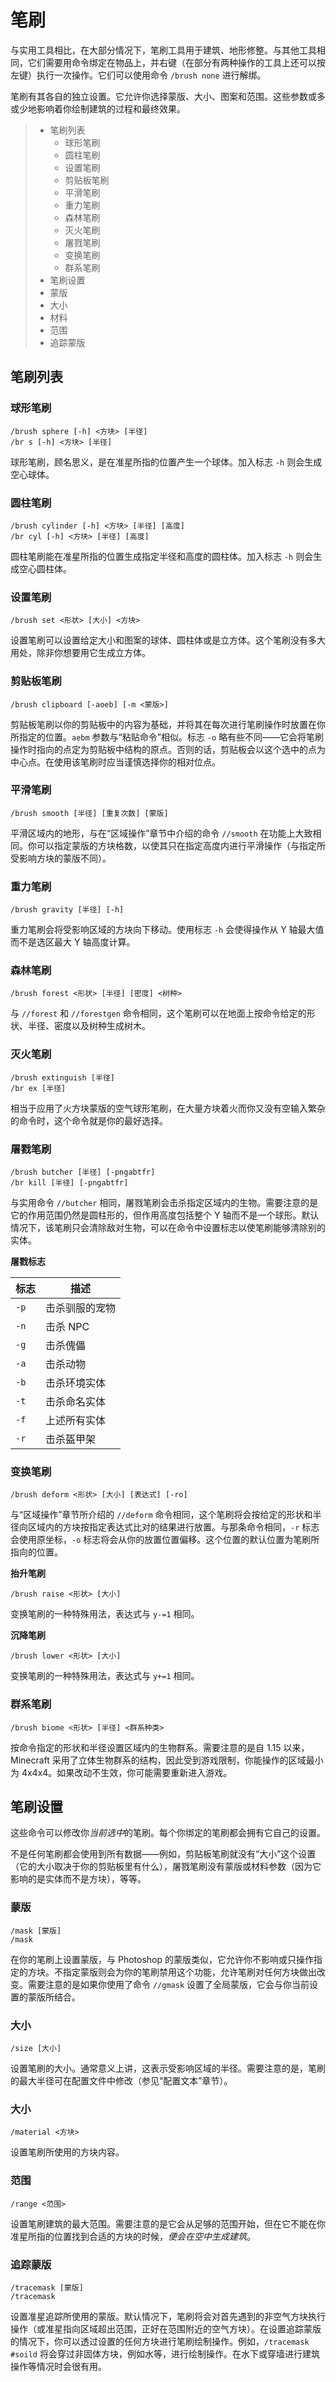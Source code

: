 # 笔刷

与实用工具相比，在大部分情况下，笔刷工具用于建筑、地形修整。与其他工具相同，它们需要用命令绑定在物品上，并右键（在部分有两种操作的工具上还可以按左键）执行一次操作。它们可以使用命令 `/brush none` 进行解绑。

笔刷有其各自的独立设置。它允许你选择蒙版、大小、图案和范围。这些参数或多或少地影响着你绘制建筑的过程和最终效果。

> * 笔刷列表
>   *  球形笔刷
>   *  圆柱笔刷
>   *  设置笔刷
>   *  剪贴板笔刷
>   *  平滑笔刷
>   *  重力笔刷
>   *  森林笔刷
>   *  灭火笔刷
>   *  屠戮笔刷
>   *  变换笔刷
>   *  群系笔刷
> * 笔刷设置
> * 蒙版
> * 大小
> * 材料
> * 范围
> * 追踪蒙版

## 笔刷列表

### 球形笔刷

```
/brush sphere [-h] <方块> [半径]
/br s [-h] <方块> [半径]
```
球形笔刷，顾名思义，是在准星所指的位置产生一个球体。加入标志 `-h` 则会生成空心球体。

### 圆柱笔刷

```
/brush cylinder [-h] <方块> [半径] [高度]
/br cyl [-h] <方块> [半径] [高度]
```
圆柱笔刷能在准星所指的位置生成指定半径和高度的圆柱体。加入标志 `-h` 则会生成空心圆柱体。

### 设置笔刷

```
/brush set <形状> [大小] <方块>
```
设置笔刷可以设置给定大小和图案的球体、圆柱体或是立方体。这个笔刷没有多大用处，除非你想要用它生成立方体。

### 剪贴板笔刷

```
/brush clipboard [-aoeb] [-m <蒙版>]
```
剪贴板笔刷以你的剪贴板中的内容为基础，并将其在每次进行笔刷操作时放置在你所指定的位置。`aebm` 参数与“粘贴命令”相似。标志 `-o` 略有些不同——它会将笔刷操作时指向的点定为剪贴板中结构的原点。否则的话，剪贴板会以这个选中的点为中心点。在使用该笔刷时应当谨慎选择你的相对位点。

### 平滑笔刷

```
/brush smooth [半径] [重复次数] [蒙版]
```
平滑区域内的地形，与在“区域操作”章节中介绍的命令 `//smooth` 在功能上大致相同。你可以指定蒙版的方块格数，以使其只在指定高度内进行平滑操作（与指定所受影响方块的蒙版不同）。

### 重力笔刷

```
/brush gravity [半径] [-h]
```
重力笔刷会将受影响区域的方块向下移动。使用标志 `-h` 会使得操作从 Y 轴最大值而不是选区最大 Y 轴高度计算。

### 森林笔刷

```
/brush forest <形状> [半径] [密度] <树种>
```

与 `//forest` 和 `//forestgen` 命令相同，这个笔刷可以在地面上按命令给定的形状、半径、密度以及树种生成树木。

### 灭火笔刷

```
/brush extinguish [半径]
/br ex [半径]
```
相当于应用了火方块蒙版的空气球形笔刷，在大量方块着火而你又没有空输入繁杂的命令时，这个命令就是你的最好选择。

### 屠戮笔刷

```
/brush butcher [半径] [-pngabtfr]
/br kill [半径] [-pngabtfr]
```
与实用命令 `//butcher` 相同，屠戮笔刷会击杀指定区域内的生物。需要注意的是它的作用范围仍然是圆柱形的，但作用高度包括整个 Y 轴而不是一个球形。默认情况下，该笔刷只会清除敌对生物，可以在命令中设置标志以使笔刷能够清除别的实体。

**屠戮标志**

|标志|描述|
|---|---|
|`-p`|击杀驯服的宠物|
|`-n`|击杀 NPC|
|`-g`|击杀傀儡|
|`-a`|击杀动物|
|`-b`|击杀环境实体|
|`-t`|击杀命名实体|
|`-f`|上述所有实体|
|`-r`|击杀盔甲架|

### 变换笔刷

```
/brush deform <形状> [大小] [表达式] [-ro]
```

与“区域操作”章节所介绍的 `//deform` 命令相同，这个笔刷将会按给定的形状和半径向区域内的方块按指定表达式比对的结果进行放置。与那条命令相同，`-r` 标志会使用原坐标，`-o` 标志将会从你的放置位置偏移。这个位置的默认位置为笔刷所指向的位置。

**抬升笔刷**

```
/brush raise <形状> [大小]
```
变换笔刷的一种特殊用法，表达式与 `y-=1` 相同。

**沉降笔刷**

```
/brush lower <形状> [大小]
```
变换笔刷的一种特殊用法，表达式与 `y+=1` 相同。

### 群系笔刷

```
/brush biome <形状> [半径] <群系种类>
```
按命令指定的形状和半径设置区域内的生物群系。需要注意的是自 1.15 以来，Minecraft 采用了立体生物群系的结构，因此受到游戏限制，你能操作的区域最小为 4x4x4。如果改动不生效，你可能需要重新进入游戏。

## 笔刷设置

这些命令可以修改你*当前选中*的笔刷。每个你绑定的笔刷都会拥有它自己的设置。

不是任何笔刷都会使用到所有数据——例如，剪贴板笔刷就没有“大小”这个设置（它的大小取决于你的剪贴板里有什么），屠戮笔刷没有蒙版或材料参数（因为它影响的是实体而不是方块），等等。

### 蒙版

```
/mask [蒙版]
/mask
```
在你的笔刷上设置蒙版，与 Photoshop 的蒙版类似，它允许你不影响或只操作指定的方块。不指定蒙版则会为你的笔刷禁用这个功能，允许笔刷对任何方块做出改变。需要注意的是如果你使用了命令 `//gmask` 设置了全局蒙版，它会与你当前设置的蒙版所结合。

### 大小

```
/size [大小]
```

设置笔刷的大小。通常意义上讲，这表示受影响区域的半径。需要注意的是，笔刷的最大半径可在配置文件中修改（参见“配置文本”章节）。

### 大小

```
/material <方块>
```

设置笔刷所使用的方块内容。

### 范围

```
/range <范围>
```

设置笔刷建筑的最大范围。需要注意的是它会从足够的范围开始，但在它不能在你准星所指的位置找到合适的方块的时候，*便会在空中生成建筑*。

### 追踪蒙版

```
/tracemask [蒙版]
/tracemask
```

设置准星追踪所使用的蒙版。默认情况下，笔刷将会对首先遇到的非空气方块执行操作（或准星指向区域超出范围，正好在范围附近的空气方块）。在设置追踪蒙版的情况下，你可以透过设置的任何方块进行笔刷绘制操作。例如，`/tracemask #soild` 将会穿过非固体方块，例如水等，进行绘制操作。在水下或穿墙进行建筑操作等情况时会很有用。